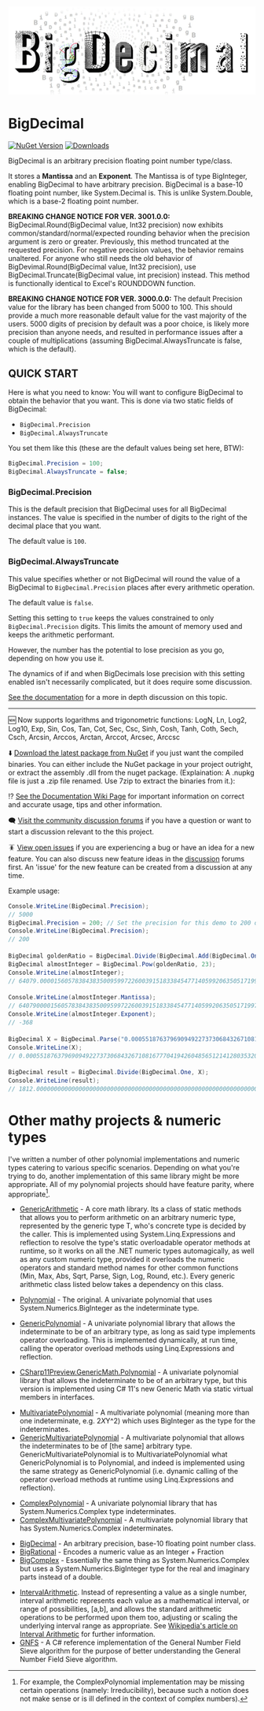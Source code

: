 ![BigDecimal Logo](https://raw.githubusercontent.com/AdamWhiteHat/BigDecimal/main/BigDecimal/Properties/Images/BigDecimalLogo.png)
# BigDecimal
[![NuGet Version](https://img.shields.io/nuget/v/ExtendedNumerics.BigDecimal?label=NuGet%20Version&link=https%3A%2F%2Fwww.nuget.org%2Fpackages%2FExtendedNumerics.BigDecimal%2F)](https://www.nuget.org/packages/ExtendedNumerics.BigDecimal) [![Downloads](https://img.shields.io/nuget/dt/ExtendedNumerics.BigDecimal?logo=%23004880&label=Downloads&link=https%3A%2F%2Fwww.nuget.org%2Fpackages%2FExtendedNumerics.BigDecimal)](https://www.nuget.org/packages/ExtendedNumerics.BigDecimal)


BigDecimal is an arbitrary precision floating point number type/class.

It stores a **Mantissa** and an **Exponent**.
The Mantissa is of type BigInteger, enabling BigDecimal to have arbitrary precision.
BigDecimal is a base-10 floating point number, like System.Decimal is. This is unlike System.Double, which is a base-2 floating point number.

**BREAKING CHANGE NOTICE FOR VER. 3001.0.0:**
BigDecimal.Round(BigDecimal value, Int32 precision) now exhibits common/standard/normal/expected rounding behavior when the precision argument is zero or greater. Previously, this method truncated at the requested precision. For negative precision values, the behavior remains unaltered.
For anyone who still needs the old behavior of BigDevimal.Round(BigDecimal value, Int32 precision), use BigDecimal.Truncate(BigDecimal value, int precision) instead. This method is functionally identical to Excel's ROUNDDOWN function.

**BREAKING CHANGE NOTICE FOR VER. 3000.0.0:**
The default Precision value for the library has been changed from 5000 to 100. This should provide a much more reasonable default value for the vast majority of the users. 5000 digits of precision by default was a poor choice, is likely more precision than anyone needs, and resulted in performance issues after a couple of multiplications (assuming BigDecimal.AlwaysTruncate is false, which is the default).

## QUICK START
Here is what you need to know:
You will want to configure BigDecimal to obtain the behavior that you want.
This is done via two static fields of BigDecimal:
- `BigDecimal.Precision`
- `BigDecimal.AlwaysTruncate`

You set them like this (these are the default values being set here, BTW):
```csharp
BigDecimal.Precision = 100;
BigDecimal.AlwaysTruncate = false;
```

### BigDecimal.Precision

This is the default precision that BigDecimal uses for all BigDecimal instances. 
The value is specified in the number of digits to the right of the decimal place that you want.



The default value is `100`.




### BigDecimal.AlwaysTruncate




This value specifies whether or not BigDecimal will round the value of a BigDecimal to `BigDecimal.Precision` places after every arithmetic operation.



The default value is `false`.




Setting this setting to `true` keeps the values constrained to only `BigDecimal.Precision` digits. This limits the amount of memory used and keeps the arithmetic performant. 

However, the number has the potential to lose precision as you go, depending on how you use it.

The dynamics of if and when BigDecimals lose precision with this setting enabled isn't necessarily complicated, but it does require some discussion. 

[See the documentation](https://github.com/AdamWhiteHat/BigDecimal/wiki/Documentation#using-bigdecimal) for a more in depth discussion on this topic.

---


  :new: Now supports logarithms and trigonometric functions:
LogN, Ln, Log2, Log10, Exp, Sin, Cos, Tan, Cot, Sec, Csc, Sinh, Cosh, Tanh, Coth, Sech, Csch, Arcsin, Arccos, Arctan, Arccot, Arcsec, Arccsc




  :arrow_down: [Download the latest package from NuGet](https://www.nuget.org/packages/ExtendedNumerics.BigDecimal) if you just want the compiled binaries. You can either include the NuGet package in your project outright, or extract the assembly .dll from the nuget package. (Explaination: A .nupkg file is just a .zip file renamed. Use 7zip to extract the binaries from it.): 




  :interrobang:	[See the Documentation Wiki Page](https://github.com/AdamWhiteHat/BigDecimal/wiki/Documentation) for important information on correct and accurate usage, tips and other information.




  :left_speech_bubble: [Visit the community discussion forums](https://github.com/AdamWhiteHat/BigDecimal/discussions) if you have a question or want to start a discussion relevant to the this project. 




  :cockroach: [View open issues](https://github.com/AdamWhiteHat/BigDecimal/issues) if you are experiencing a bug or have an idea for a new feature. You can also discuss new feature ideas in the [discussion](https://github.com/AdamWhiteHat/BigDecimal/discussions) forums first. An 'issue' for the new feature can be created from a discussion at any time.

 






Example usage:
```csharp
Console.WriteLine(BigDecimal.Precision);
// 5000
BigDecimal.Precision = 200; // Set the precision for this demo to 200 digits.
Console.WriteLine(BigDecimal.Precision);
// 200

BigDecimal goldenRatio = BigDecimal.Divide(BigDecimal.Add(BigDecimal.One, BigDecimal.Pow(5d, 0.5d)), BigDecimal.Parse("2"));
BigDecimal almostInteger = BigDecimal.Pow(goldenRatio, 23);
Console.WriteLine(almostInteger);
// 64079.00001560578384383500959972260039151833845477140599206350517199794937295147270152942235863491540475774000502741633359451934934882489092137272096824676971700933979751496900324221635899408750483174158953011851250910101237515143968376713756637230312138443375432324556317247823731646925119584432357765294362228759928426416872990657055876547580521657363887865665906948418349

Console.WriteLine(almostInteger.Mantissa);
// 6407900001560578384383500959972260039151833845477140599206350517199794937295147270152942235863491540475774000502741633359451934934882489092137272096824676971700933979751496900324221635899408750483174158953011851250910101237515143968376713756637230312138443375432324556317247823731646925119584432357765294362228759928426416872990657055876547580521657363887865665906948418349
Console.WriteLine(almostInteger.Exponent);
// -368

BigDecimal X = BigDecimal.Parse("0.000551876379690949227373068432671081677704194260485651214128035320088300220750");
Console.WriteLine(X);
// 0.00055187637969094922737306843267108167770419426048565121412803532008830022075

BigDecimal result = BigDecimal.Divide(BigDecimal.One, X);
Console.WriteLine(result);
// 1812.000000000000000000000000000000000000000000000000000000000000000000000001812000000000000000000000000000000000000000000000000000000000000000000000001812000000000000000000000000000000000000000000000000000000000000000000000001

```



#

# Other mathy projects & numeric types

I've written a number of other polynomial implementations and numeric types catering to various specific scenarios. Depending on what you're trying to do, another implementation of this same library might be more appropriate. All of my polynomial projects should have feature parity, where appropriate[^1].

[^1]: For example, the ComplexPolynomial implementation may be missing certain operations (namely: Irreducibility), because such a notion does not make sense or is ill defined in the context of complex numbers).

* [GenericArithmetic](https://github.com/AdamWhiteHat/GenericArithmetic) - A core math library. Its a class of static methods that allows you to perform arithmetic on an arbitrary numeric type, represented by the generic type T, who's concrete type is decided by the caller. This is implemented using System.Linq.Expressions and reflection to resolve the type's static overloadable operator methods at runtime, so it works on all the .NET numeric types automagically, as well as any custom numeric type, provided it overloads the numeric operators and standard method names for other common functions (Min, Max, Abs, Sqrt, Parse, Sign, Log,  Round, etc.). Every generic arithmetic class listed below takes a dependency on this class.

* [Polynomial](https://github.com/AdamWhiteHat/Polynomial) - The original. A univariate polynomial that uses System.Numerics.BigInteger as the indeterminate type.
* [GenericPolynomial](https://github.com/AdamWhiteHat/GenericPolynomial) -  A univariate polynomial library that allows the indeterminate to be of an arbitrary type, as long as said type implements operator overloading. This is implemented dynamically, at run time, calling the operator overload methods using Linq.Expressions and reflection.
* [CSharp11Preview.GenericMath.Polynomial](https://github.com/AdamWhiteHat/CSharp11Preview.GenericMath.Polynomial) -  A univariate polynomial library that allows the indeterminate to be of an arbitrary type, but this version is implemented using C# 11's new Generic Math via static virtual members in interfaces.
>
* [MultivariatePolynomial](https://github.com/AdamWhiteHat/MultivariatePolynomial) - A multivariate polynomial (meaning more than one indeterminate, e.g. 2*X*Y^2) which uses BigInteger as the type for the indeterminates.
* [GenericMultivariatePolynomial](https://github.com/AdamWhiteHat/GenericMultivariatePolynomial) - A multivariate polynomial that allows the indeterminates to be of [the same] arbitrary type. GenericMultivariatePolynomial is to MultivariatePolynomial what GenericPolynomial is to Polynomial, and indeed is implemented using the same strategy as GenericPolynomial (i.e. dynamic calling of the operator overload methods at runtime using Linq.Expressions and reflection).
>
* [ComplexPolynomial](https://github.com/AdamWhiteHat/ComplexPolynomial) - A univariate polynomial library that has System.Numerics.Complex type indeterminates.
* [ComplexMultivariatePolynomial](https://github.com/AdamWhiteHat/ComplexMultivariatePolynomial) -  A multivariate polynomial library that has System.Numerics.Complex indeterminates.
>
* [BigDecimal](https://github.com/AdamWhiteHat/BigDecimal) - An arbitrary precision, base-10 floating point number class.
* [BigRational](https://github.com/AdamWhiteHat/BigRational) - Encodes a numeric value as an Integer + Fraction
* [BigComplex](https://github.com/AdamWhiteHat/BigComplex) - Essentially the same thing as System.Numerics.Complex but uses a System.Numerics.BigInteger type for the real and imaginary parts instead of a double.
>
* [IntervalArithmetic](https://github.com/AdamWhiteHat/IntervalArithmetic). Instead of representing a value as a single number, interval arithmetic represents each value as a mathematical interval, or range of possibilities, [a,b], and allows the standard arithmetic operations to be performed upon them too, adjusting or scaling the underlying interval range as appropriate. See [Wikipedia's article on Interval Arithmetic](https://en.wikipedia.org/wiki/Interval_arithmetic) for further information.
* [GNFS](https://github.com/AdamWhiteHat/GNFS) - A C# reference implementation of the General Number Field Sieve algorithm for the purpose of better understanding the General Number Field Sieve algorithm.
